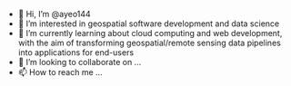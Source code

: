 - 👋 Hi, I’m @ayeo144
- 👀 I’m interested in geospatial software development and data science
- 🌱 I’m currently learning about cloud computing and web development, with the aim of transforming geospatial/remote sensing data pipelines into applications for end-users
- 💞️ I’m looking to collaborate on ...
- 📫 How to reach me ...

<!---
ayeo144/ayeo144 is a ✨ special ✨ repository because its `README.md` (this file) appears on your GitHub profile.
You can click the Preview link to take a look at your changes.
--->
